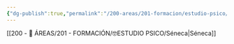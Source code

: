 ```yaml
---
{"dg-publish":true,"permalink":"/200-areas/201-formacion/estudio-psico/filosofos/","dgPassFrontmatter":true}
---
```


[[200 - 📌 ÁREAS/201 - FORMACIÓN/🤓ESTUDIO PSICO/Séneca\|Séneca]]
